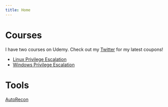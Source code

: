 ```yaml
---
title: Home
---
```

# Courses

I have two courses on Udemy. Check out my [Twitter](https://twitter.com/tibsec) for my latest coupons!

* [Linux Privilege Escalation](https://www.udemy.com/course/linux-privilege-escalation/?referralCode=0B0B7AA1E52B4B7F4C06)
* [Windows Privilege Escalation](https://www.udemy.com/course/windows-privilege-escalation/?referralCode=9A533B41ECB74227E574)

# Tools

[AutoRecon](https://github.com/Tib3rius/AutoRecon)

